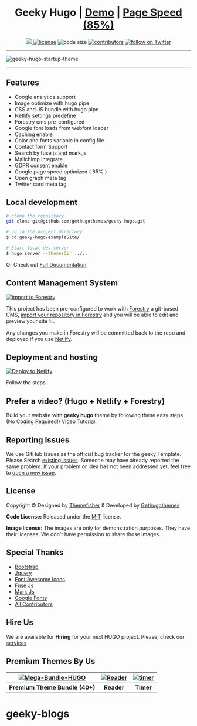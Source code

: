 
<h1 align=center>Geeky Hugo | <a target="_blank" href="https://demo.gethugothemes.com/geeky" rel="nofollow">Demo</a> | <a  target="_blank" href="https://developers.google.com/speed/pagespeed/insights/?url=https%3A%2F%2Fdemo.gethugothemes.com%2Fgeeky%2F&tab=desktop">Page Speed (85%)</a></h1>

<p align=center>
  <a href="https://github.com/gohugoio/hugo/releases/tag/v0.87" alt="Contributors">
    <img src="https://img.shields.io/static/v1?label=min-HUGO-version&message=0.87&color=f00&logo=hugo" />
  </a>

  <a href="https://github.com/gethugothemes/geeky-hugo/blob/master/LICENSE">
    <img src="https://img.shields.io/github/license/gethugothemes/geeky-hugo" alt="license"></a>

  <img src="https://img.shields.io/github/languages/code-size/gethugothemes/geeky-hugo" alt="code size">

  <a href="https://github.com/gethugothemes/geeky-hugo/graphs/contributors">
    <img src="https://img.shields.io/github/contributors/gethugothemes/geeky-hugo" alt="contributors"></a>

  <a href="https://twitter.com/intent/follow?screen_name=gethugothemes">
    <img src="https://img.shields.io/twitter/follow/gethugothemes?style=social&logo=twitter"
      alt="follow on Twitter"></a>
</p>

---

<p align="center">
 
![geeky-hugo-startup-theme](https://user-images.githubusercontent.com/17677384/140605658-0c68cf6c-d15a-4f0d-8e66-1060ce636d20.png)
</p>

---
## Features
- Google analytics  support
- Image optimize  with hugo pipe
- CSS and JS bundle with hugo pipe
- Netlify settings predefine
- Forestry cms pre-configured
- Google font loads from webfont loader
- Caching enable
- Color and fonts variable in config file
- Contact form Support
- Search by fuse.js and mark.js
- Mailchimp integrate
- GDPR consent enable
- Google page speed optimized ( 85% )
- Open graph meta tag
- Twitter card meta tag


## Local development

```bash
# clone the repository
git clone git@github.com:gethugothemes/geeky-hugo.git

# cd in the project directory
$ cd geeky-hugo/exampleSite/

# Start local dev server
$ hugo server --themesDir ../..
```
Or Check out [Full Documentation](https://docs.gethugothemes.com/geeky/?ref=github).

## Content Management System

[![import to
Forestry](https://assets.forestry.io/import-to-forestryK.svg)](https://app.forestry.io/quick-start?repo=gethugothemes/geeky-hugo&engine=hugo&version=0.87.0)

This project has been pre-configured to work with [Forestry](https://forestry.io) a git-based CMS, [import your
repository in Forestry](https://app.forestry.io/quick-start?repo=gethugothemes/geeky-hugo&engine=hugo&version=0.87.0) and
you will be able to edit and preview your site ✨.

Any changes you make in Forestry will be committed back to the repo and deployed if you use [Netlify](#netlify).
## Deployment and hosting

[![Deploy to
Netlify](https://www.netlify.com/img/deploy/button.svg)](https://app.netlify.com/start/deploy?repository=https://github.com/gethugothemes/geeky-hugo)

Follow the steps.

## Prefer a video? (Hugo + Netlify + Forestry)
Build your website with **geeky hugo** theme by following these easy steps (No Coding Required!)
[Video Tutorial](https://youtu.be/ResipmZmpDU).

<!-- reporting issue -->
## Reporting Issues
We use GitHub Issues as the official bug tracker for the geeky Template. Please Search [existing
issues](https://github.com/gethugothemes/geeky-hugo/issues). Someone may have already reported the same problem.
If your problem or idea has not been addressed yet, feel free to [open a new
issue](https://github.com/gethugothemes/geeky-hugo/issues).

<!-- ## geeky hugo theme Powered Websites

View all the websites powered by geeky hugo theme [here](https://github.com/gethugothemes/geeky-hugo/wiki/All-Geeky-Hugo-Powered-Websites). Want to submit your own website powered by geeky hugo theme? You can submit it [here](https://github.com/gethugothemes/geeky-hugo/discussions/2). -->

<!-- licence -->
## License
Copyright &copy; Designed by [Themefisher](https://themefisher.com) & Developed by
[Gethugothemes](https://gethugothemes.com)

**Code License:** Released under the [MIT](https://github.com/gethugothemes/geeky-hugo/blob/master/LICENSE) license.

**Image license:** The images are only for demonstration purposes. They have their licenses. We don't have permission to
share those images.

<!-- resources -->
## Special Thanks
- [Bootstrap](https://getbootstrap.com)
- [Jquery](https://jquery.com)
- [Font Awesome Icons](https://fontawesome.com)
- [Fuse Js](https://fusejs.io)
- [Mark Js](https://markjs.io)
- [Google Fonts](https://fonts.google.com/)
- [All Contributors](https://github.com/gethugothemes/geeky-hugo/graphs/contributors)


## Hire Us
We are available for **Hiring** for your next HUGO project. Please, check our
[services](https://gethugothemes.com/services/?ref=github)

<!-- premium themes -->
## Premium Themes By Us
| [![Mega-Bundle-HUGO](https://demo.gethugothemes.com/thumbnails/bundle.webp)](https://gethugothemes.com/bundle) | [![Reader](https://demo.gethugothemes.com/thumbnails/reader.webp)](https://gethugothemes.com/products/reader/) | [![timer](https://demo.gethugothemes.com/thumbnails/timer.webp)](https://gethugothemes.com/products/timer/) |
|:---:|:---:|:---:|
| **Premium Theme Bundle (40+)** | **Reader** | **Timer** |
# geeky-blogs
